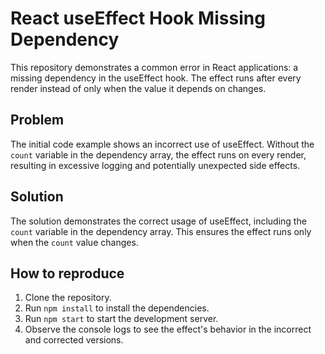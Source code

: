 # React useEffect Hook Missing Dependency
This repository demonstrates a common error in React applications: a missing dependency in the useEffect hook.  The effect runs after every render instead of only when the value it depends on changes.

## Problem
The initial code example shows an incorrect use of useEffect.  Without the `count` variable in the dependency array, the effect runs on every render, resulting in excessive logging and potentially unexpected side effects.

## Solution
The solution demonstrates the correct usage of useEffect, including the `count` variable in the dependency array.  This ensures the effect runs only when the `count` value changes.

## How to reproduce
1. Clone the repository.
2. Run `npm install` to install the dependencies.
3. Run `npm start` to start the development server.
4. Observe the console logs to see the effect's behavior in the incorrect and corrected versions.